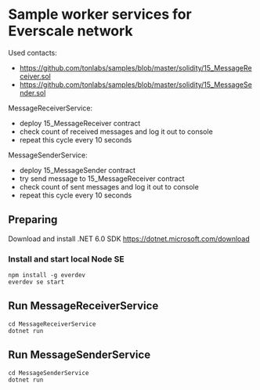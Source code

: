 ﻿# Sample worker services for Everscale network

Used contacts:

- https://github.com/tonlabs/samples/blob/master/solidity/15_MessageReceiver.sol
- https://github.com/tonlabs/samples/blob/master/solidity/15_MessageSender.sol

MessageReceiverService:

- deploy 15_MessageReceiver contract
- check count of received messages and log it out to console
- repeat this cycle every 10 seconds

MessageSenderService:

- deploy 15_MessageSender contract
- try send message to 15_MessageReceiver contract
- check count of sent messages and log it out to console
- repeat this cycle every 10 seconds

## Preparing

Download and install .NET 6.0 SDK https://dotnet.microsoft.com/download

### Install and start local Node SE

```
npm install -g everdev
everdev se start
```

## Run MessageReceiverService

```
cd MessageReceiverService
dotnet run
```

## Run MessageSenderService

```
cd MessageSenderService
dotnet run
```